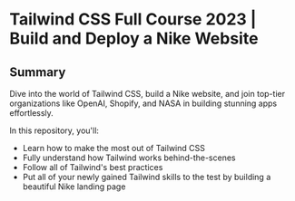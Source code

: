 # Tailwind CSS Full Course 2023 | Build and Deploy a Nike Website


## Summary
Dive into the world of Tailwind CSS, build a Nike website, and join top-tier organizations like OpenAI, Shopify, and NASA in building stunning apps effortlessly.

In this repository, you'll:
- Learn how to make the most out of Tailwind CSS
- Fully understand how Tailwind works behind-the-scenes
- Follow all of Tailwind's best practices
- Put all of your newly gained Tailwind skills to the test by building a beautiful Nike landing page
  
